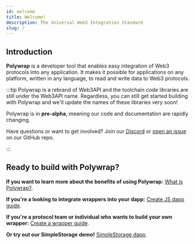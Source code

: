 ```yaml
---
id: welcome
title: Welcome!
description: The Universal Web3 Integration Standard
slug: /
---
```


## Introduction

**Polywrap** is a developer tool that enables easy integration of Web3 protocols into any application. It makes it possible for applications on any platform, written in any language, to read and write data to Web3 protocols.

:::tip
Polywrap is a rebrand of Web3API and the toolchain code libraries are still under the Web3API name. Regardless, you can still get started building with Polywrap and we'll update the names of these libraries very soon!

Polywrap is in **pre-alpha**, meaning our code and documentation are rapidly changing.

Have questions or want to get involved? Join our [Discord](https://discord.com/invite/Z5m88a5qWu) or [open an issue](https://github.com/Web3-API/monorepo/issues) on our GitHub repo.

:::

## Ready to build with Polywrap?

**If you want to learn more about the benefits of using Polywrap:** [What is Polywrap?](/whatis).

**If you're a looking to integrate wrappers into your dapp:** [Create JS dapp guide](guides/create-js-dapp/01).

**If you're a protocol team or individual who wants to build your own wrapper:** [Create a wrapper guide](guides/create-as-wrapper/pt1).

**Or try out our SimpleStorage demo!** [SimpleStorage dapp](demos/simplestorage-eth).
